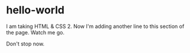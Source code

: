 # hello-world

I am taking HTML & CSS 2.
Now I'm adding another line to this section of the page.
Watch me go.

Don't stop now.
